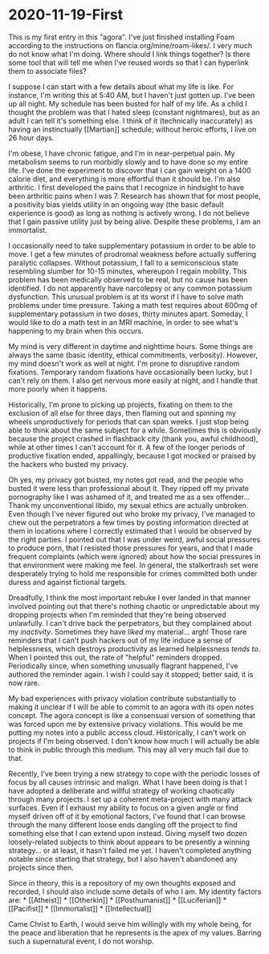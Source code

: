 # 2020-11-19-First

This is my first entry in this "agora".  I've just finished installing Foam according to the instructions on flancia.org/mine/roam-likes/.  I very much do not know what I'm doing.  Where should I link things together?  Is there some tool that will tell me when I've reused words so that I can hyperlink them to associate files?

I suppose I can start with a few details about what my life is like.  For instance, I'm writing this at 5:40 AM, but I haven't just gotten up.  I've been up all night.  My schedule has been busted for half of my life.  As a child I thought the problem was that I hated sleep (constant nightmares), but as an adult I can tell it's something else.  I think of it (technically inaccurately) as having an instinctually [[Martian]] schedule; without heroic efforts, I live on 26 hour days.

I'm obese, I have chronic fatigue, and I'm in near-perpetual pain.  My metabolism seems to run morbidly slowly and to have done so my entire life.  I've done the experiment to discover that I can gain weight on a 1400 calorie diet, and everything is more effortful than it should be.  I'm also arthritic.  I first developed the pains that I recognize in hindsight to have been arthritic pains when I was 7.  Research has shown that for most people, a positivity bias yields utility in an ongoing way (the basic default experience is good) as long as nothing is actively wrong.  I do not believe that I gain passive utility just by being alive.  Despite these problems, I am an immortalist.

I occasionally need to take supplementary potassium in order to be able to move.  I get a few minutes of prodromal weakness before actually suffering paralytic collapses.  Without potassium, I fall to a semiconscious state resembling slumber for 10-15 minutes, whereupon I regain mobility.  This problem has been medically observed to be real, but no cause has been identified.  I do not apparently have narcolepsy or any common potassium dysfunction.  This unusual problem is at its worst if I have to solve math problems under time pressure.  Taking a math test requires about 600mg of supplementary potassium in two doses, thirty minutes apart.  Someday, I would like to do a math test in an MRI machine, in order to see what's happening to my brain when this occurs.

My mind is very different in daytime and nighttime hours.  Some things are always the same (basic identity, ethical commitments, verbosity).  However, my mind doesn't work as well at night.  I'm prone to disruptive random fixations.  Temporary random fixations have occasionally been lucky, but I can't rely on them.  I also get nervous more easily at night, and I handle that more poorly when it happens.

Historically, I'm prone to picking up projects, fixating on them to the exclusion of all else for three days, then flaming out and spinning my wheels unproductively for periods that can span weeks.  I just stop being able to think about the same subject for a while.  Sometimes this is obviously because the project crashed in flashback city (thank you, awful childhood), while at other times I can't account for it.  A few of the longer periods of productive fixation ended, appallingly, because I got mocked or praised by the hackers who busted my privacy.

Oh yes, my privacy got busted, my notes got read, and the people who busted it were less than professional about it.  They ripped off my private pornography like I was ashamed of it, and treated me as a sex offender...  Thank my unconventional libido, my sexual ethics are actually unbroken.  Even though I've never figured out who broke my privacy, I've managed to chew out the perpetrators a few times by posting information directed at them in locations where I correctly estimated that I would be observed by the right parties.  I pointed out that I was under weird, awful social pressures to produce porn, that I resisted those pressures for years, and that I made frequent complaints (which were ignored) about how the social pressures in that environment were making me feel.  In general, the stalkertrash set were desperately trying to hold me responsible for crimes committed both under duress and against fictional targets.

Dreadfully, I think the most important rebuke I ever landed in that manner involved pointing out that there's nothing chaotic or unpredictable about my dropping projects when I'm reminded that they're being observed unlawfully.  I can't drive back the perpetrators, but they complained about my *inactivity*.  Sometimes they have *liked* my material... argh!  Those rare reminders that I can't push hackers out of my life induce a sense of helplessness, which destroys productivity as learned helplessness *tends to*.  When I pointed this out, the rate of  "helpful" reminders dropped.  Periodically since, when something unusually flagrant happened, I've authored the reminder again.  I wish I could say it stopped; better said, it is now rare.

My bad experiences with privacy violation contribute substantially to making it unclear if I will be able to commit to an agora with its open notes concept.  The agora concept is like a consensual version of something that was forced upon me by extensive privacy violations.  This would be me putting my notes into a public access cloud.  Historically, I can't work on projects if I'm being observed.  I don't know how much I will actually be able to think in public through this medium.  This may all very much fail due to that.

Recently, I've been trying a new strategy to cope with the periodic losses of focus by all causes intrinsic and malign.  What I have been doing is that I have adopted a deliberate and willful strategy of working chaotically through many projects.  I set up a coherent meta-project with many attack surfaces.  Even if I exhaust my ability to focus on a given angle or find myself driven off of it by emotional factors, I've found that I can browse through the many different loose ends dangling off the project to find something else that I can extend upon instead.  Giving myself two dozen loosely-related subjects to think about appears to be presently a winning strategy... or at least, it hasn't failed me yet.  I haven't completed anything notable since starting that strategy, but I also haven't abandoned any projects since then.



Since in theory, this is a repository of my own thoughts exposed and recorded, I should also include some details of who I am.  My identity factors are:
    * [[Atheist]]
    * [[Otherkin]]
    * [[Posthumanist]]
    * [[Luciferian]]
    * [[Pacifist]]
    * [[Immortalist]]
    * [[Intellectual]]

Came Christ to Earth, I would serve him willingly with my whole being, for the peace and liberation that he represents is the apex of my values.  Barring such a supernatural event, I do not worship.